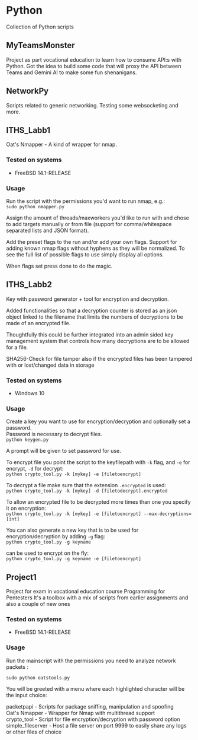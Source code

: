 # Python
Collection of Python scripts

## MyTeamsMonster
Project as part vocational education to learn how to consume API:s with Python.
Got the idea to build some code that will proxy the API between Teams and Gemini AI
to make some fun shenanigans.

## NetworkPy
Scripts related to generic networking. Testing some websocketing and more.

## ITHS_Labb1
Oat's Nmapper - A kind of wrapper for nmap.

### Tested on systems
* FreeBSD 14.1-RELEASE

### Usage
Run the script with the permissions you'd want to run nmap, e.g.:<br/>
`sudo python nmapper.py`<br/>

Assign the amount of threads/maxworkers you'd like to run with
and chose to add targets manually or from file (support for comma/whitespace separated lists and JSON format).

Add the preset flags to the run and/or add your own flags.
Support for adding known nmap flags without hyphens as they will be normalized.
To see the full list of possible flags to use simply display all options.

When flags set press done to do the magic.

## ITHS_Labb2
Key with password generator + tool for encryption and decryption. <br/>

Added functionalities so that a decryption counter is stored as an json object
linked to the filename that limits the numbers of decryptions to be made of an 
encrypted file.

Thoughtfully this could be further integrated into an admin sided key management system
that controls how many decryptions are to be allowed for a file.

SHA256-Check for file tamper also if the encrypted files has been tampered with or lost/changed data
in storage

### Tested on systems
* Windows 10

### Usage
Create a key you want to use for encryption/decryption and optionally set a password. <br/>
Password is necessary to decrypt files. <br/>
`python keygen.py` <br/>

A prompt will be given to set password for use.

To encrypt file you point the script to the keyfilepath with `-k` flag,
and `-e` for encrypt, `-d` for decrypt: <br/>
`python crypto_tool.py -k [mykey] -e [filetoencrypt]` <br/>

To decrypt a file make sure that the extension `.encrypted` is used: <br/>
`python crypto_tool.py -k [mykey] -d [filetodecrypt].encrypted` <br/>

To allow an encrypted file to be decrypted more times than one you specify it on encryption: <br/>
`python crypto_tool.py -k [mykey] -e [filetoencrypt] --max-decryptions=[int]` <br/>

You can also generate a new key that is to be used for encryption/decryption by adding `-g` flag: <br/>
`python crypto_tool.py -g keyname` <br/>

can be used to encrypt on the fly: <br/>
`python crypto_tool.py -g keyname -e [filetoencrypt]`

## Project1
Project for exam in vocational education course Programming for Pentesters
It's a toolbox with a mix of scripts from earlier assignments and also a couple of new ones

### Tested on systems
* FreeBSD 14.1-RELEASE

### Usage
Run the mainscript with the permissions you need to analyze network packets : <br/>

`sudo python oatstools.py` <br/>

You will be greeted with a menu where each highlighted character will be the input choice: <br/>

packetpapi - Scripts for package sniffing, manipulation and spoofing <br/>
Oat's Nmapper - Wrapper for Nmap with multithread support <br/>
crypto_tool - Script for file encryption/decryption with password option <br/>
simple_fileserver - Host a file server on port 9999 to easily share any logs or other files of choice



